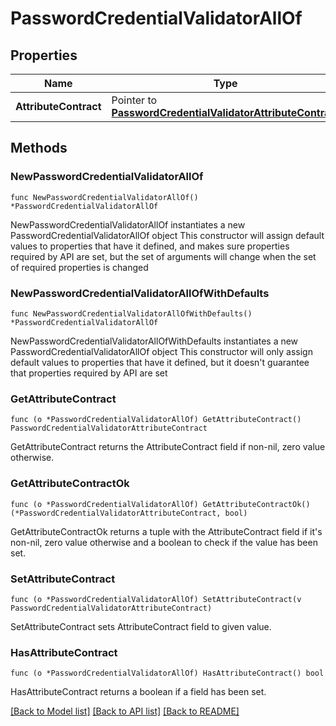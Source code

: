 # PasswordCredentialValidatorAllOf

## Properties

Name | Type | Description | Notes
------------ | ------------- | ------------- | -------------
**AttributeContract** | Pointer to [**PasswordCredentialValidatorAttributeContract**](PasswordCredentialValidatorAttributeContract.md) |  | [optional] 

## Methods

### NewPasswordCredentialValidatorAllOf

`func NewPasswordCredentialValidatorAllOf() *PasswordCredentialValidatorAllOf`

NewPasswordCredentialValidatorAllOf instantiates a new PasswordCredentialValidatorAllOf object
This constructor will assign default values to properties that have it defined,
and makes sure properties required by API are set, but the set of arguments
will change when the set of required properties is changed

### NewPasswordCredentialValidatorAllOfWithDefaults

`func NewPasswordCredentialValidatorAllOfWithDefaults() *PasswordCredentialValidatorAllOf`

NewPasswordCredentialValidatorAllOfWithDefaults instantiates a new PasswordCredentialValidatorAllOf object
This constructor will only assign default values to properties that have it defined,
but it doesn't guarantee that properties required by API are set

### GetAttributeContract

`func (o *PasswordCredentialValidatorAllOf) GetAttributeContract() PasswordCredentialValidatorAttributeContract`

GetAttributeContract returns the AttributeContract field if non-nil, zero value otherwise.

### GetAttributeContractOk

`func (o *PasswordCredentialValidatorAllOf) GetAttributeContractOk() (*PasswordCredentialValidatorAttributeContract, bool)`

GetAttributeContractOk returns a tuple with the AttributeContract field if it's non-nil, zero value otherwise
and a boolean to check if the value has been set.

### SetAttributeContract

`func (o *PasswordCredentialValidatorAllOf) SetAttributeContract(v PasswordCredentialValidatorAttributeContract)`

SetAttributeContract sets AttributeContract field to given value.

### HasAttributeContract

`func (o *PasswordCredentialValidatorAllOf) HasAttributeContract() bool`

HasAttributeContract returns a boolean if a field has been set.


[[Back to Model list]](../README.md#documentation-for-models) [[Back to API list]](../README.md#documentation-for-api-endpoints) [[Back to README]](../README.md)


